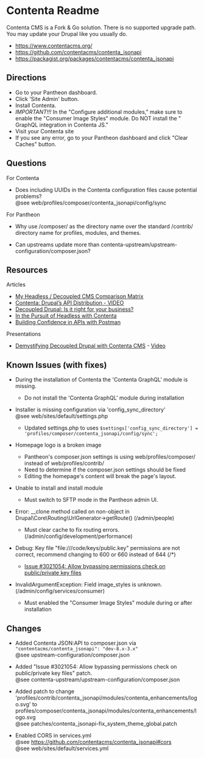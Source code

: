 # Contenta Readme

Contenta CMS is a Fork & Go solution. There is no supported upgrade path. 
You may update your Drupal like you usually do.

- https://www.contentacms.org/ 
- https://github.com/contentacms/contenta_jsonapi 
- https://packagist.org/packages/contentacms/contenta_jsonapi 

## Directions

- Go to your Pantheon dashboard. 
- Click 'Site Admin' button.
- Install Contenta.
- *IMPORTANT!!!* In the "Configure additional modules," make sure to enable the "Consumer Image Styles" module. Do NOT install the "​​GraphQL integration in Contenta JS."
- Visit your Contenta site
- If you see any error, go to your Pantheon dashboard and click "Clear Caches" button.

## Questions

For Contenta

- Does including UUIDs in the Contenta configuration files cause potential 
  problems?  
  @see web/profiles/composer/contenta_jsonapi/config/sync
  
For Pantheon 

- Why use /composer/ as the directory name over the standard /contrib/ directory
  name for profiles, modules, and themes.

- Can upstreams update more than 
  contenta-upstream/upstream-configuration/composer.json?

## Resources

Articles

- [My Headless / Decoupled CMS Comparison Matrix](https://krynsky.medium.com/my-headless-decoupled-cms-comparison-matrix-98c926f5378d) 
- [Contenta: Drupal’s API Distribution - VIDEO](https://www.youtube.com/watch?v=-KiMgk4wx2c) 
- [Decoupled Drupal: Is it right for your business?](https://www.lullabot.com/sites/default/files/white-papers/1749/whitepaper_decoupled-drupal.pdf) 
- [In the Pursuit of Headless with Contenta](https://opensenselabs.com/blog/articles/pursuit-headless-contenta) 
- [Building Confidence in APIs with Postman](https://events.drupal.org/nashville2018/sessions/building-confidence-apis-postman) 

Presentations

- [Demystifying Decoupled Drupal with Contenta CMS](https://events.drupal.org/seattle2019/sessions/demystifying-decoupled-drupal-contenta-cms) 
  \- [Video](https://www.youtube.com/watch?v=-ZoIqUd6P5o)

## Known Issues (with fixes)

- During the installation of Contenta the 'Contenta GraphQL' module is missing.
  - Do not install the 'Contenta GraphQL' module during installation

- Installer is missing configuration via 'config_sync_directory'  
  @see web/sites/default/settings.php
  - Updated settings.php to uses 
    `$settings['config_sync_directory'] = 'profiles/composer/contenta_jsonapi/config/sync';` 

- Homepage logo is a broken image  
  - Pantheon's composer.json settings is using web/profiles/composer/ instead of web/profiles/contrib/
  - Need to determine if the composer.json settings should be fixed
  - Editing the homepage's content will break the page's layout.

- Unable to install and install module 
  - Must switch to SFTP mode in the Pantheon admin UI.

- Error: __clone method called on non-object in Drupal\Core\Routing\UrlGenerator->getRoute() (/admin/people)
  - Must clear cache to fix routing errors. (/admin/config/development/performance)

- Debug: Key file "file:///code/keys/public.key" permissions are not correct, recommend changing to 600 or 660 instead of 644
(/*)
  - [Issue #3021054: Allow bypassing permissions check on public/private key files](https://www.drupal.org/project/simple_oauth/issues/3021054) 

- InvalidArgumentException: Field image_styles is unknown. (/admin/config/services/consumer) 
  - Must enabled the "Consumer Image Styles" module during or after installation

## Changes

- Added Contenta JSON:API to composer.json via `"contentacms/contenta_jsonapi": "dev-8.x-3.x"`  
  @see upstream-configuration/composer.json
  
- Added "Issue #3021054: Allow bypassing permissions check on public/private key files" 
  patch.    
  @see contenta-upstream/upstream-configuration/composer.json 
  
- Added patch to change 'profiles/contrib/contenta_jsonapi/modules/contenta_enhancements/logo.svg' 
  to profiles/composer/contenta_jsonapi/modules/contenta_enhancements/logo.svg     
  @see patches/contenta_jsonapi-fix_system_theme_global.patch

- Enabled CORS in services.yml    
  @see https://github.com/contentacms/contenta_jsonapi#cors    
  @see web/sites/default/services.yml  
